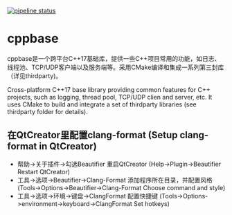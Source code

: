 [![pipeline status](http://192.168.10.1/lidar/cppbase/badges/master/pipeline.svg)](http://192.168.10.1/lidar/cppbase/commits/master)

# cppbase
cppbase是一个跨平台C++17基础库，提供一些C++项目常用的功能，如日志、线程池、TCP/UDP客户端以及服务端等。采用CMake编译和集成一系列第三封库（详见thirdparty)。

Cross-platform C++17 base library providing common features for C++ projects, such as logging, thread pool, TCP/UDP clien and server, etc. It uses CMake to build and integrate a set of thirdparty libraries (see thirdparty folder for details).

## 在QtCreator里配置clang-format (Setup clang-format in QtCreator)
* 帮助->关于插件->勾选Beautifier 重启QtCreator (Help->Plugin->Beautifier Restart QtCreator)
* 工具->选项->Beautifier->Clang-Format 添加程序所在目录，并配置风格 (Tools->Options->Beautifier->Clang-Format Choose command and style)
* 工具->选项->环境->键盘->ClangFormat 配置快捷键 (Tools->Options->environment->keyboard->ClangFormat Set hotkeys)
